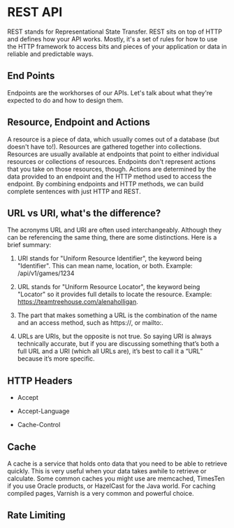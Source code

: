 # **REST API**

REST stands for Representational State Transfer. REST sits on top of HTTP and defines how your API works. Mostly, it's a set of rules for how to use the HTTP framework to access bits and pieces of your application or data in reliable and predictable ways.

## **End Points**

Endpoints are the workhorses of our APIs. Let's talk about what they're expected to do and how to design them.

## **Resource, Endpoint and Actions**
A resource is a piece of data, which usually comes out of a database (but doesn't have to!). Resources are gathered together into collections. Resources are usually available at endpoints that point to either individual resources or collections of resources. Endpoints don't represent actions that you take on those resources, though. Actions are determined by the data provided to an endpoint and the HTTP method used to access the endpoint.  By combining endpoints and HTTP methods, we can build complete sentences with just HTTP and REST.

## **URL vs URI, what's the difference?**
The acronyms URL and URI are often used interchangeably. Although they can be referencing the same thing, there are some distinctions. Here is a brief summary:

1. URI stands for "Uniform Resource Identifier", the keyword being "Identifier". This can mean name, location, or both. Example: /api/v1/games/1234

2. URL stands for "Uniform Resource Locator", the keyword being "Locator" so it provides full details to locate the resource. Example: https://teamtreehouse.com/alenaholligan.

3. The part that makes something a URL is the combination of the name and an access method, such as https://, or mailto:.

4. URLs are URIs, but the opposite is not true. So saying URI is always technically accurate, but if you are discussing something that’s both a full URL and a URI (which all URLs are), it’s best to call it a “URL” because it’s more specific.

## **HTTP Headers**

- Accept

- Accept-Language

- Cache-Control

## **Cache**

A cache is a service that holds onto data that you need to be able to retrieve quickly. This is very useful when your data takes awhile to retrieve or calculate. Some common caches you might use are memcached, TimesTen if you use Oracle products, or HazelCast for the Java world. For caching compiled pages, Varnish is a very common and powerful choice.


## **Rate Limiting**